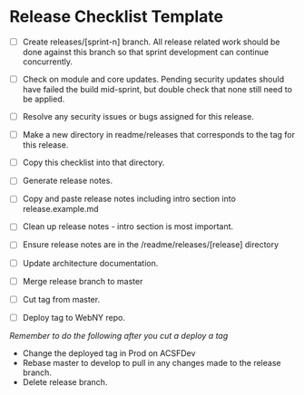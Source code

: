 # Release Checklist Template
 
- [ ] Create releases/[sprint-n] branch. All release related work should be done against this branch so that sprint development can continue concurrently.
- [ ] Check on module and core updates. Pending security updates should have failed the build mid-sprint, but double check that none still need to be applied. 
- [ ] Resolve any security issues or bugs assigned for this release.
- [ ] Make a new directory in readme/releases that corresponds to the tag for this release.
- [ ] Copy this checklist into that directory.
- [ ] Generate release notes.
- [ ] Copy and paste release notes including intro section into release.example.md
- [ ] Clean up release notes - intro section is most important.
- [ ] Ensure release notes are in the /readme/releases/[release] directory
- [ ] Update architecture documentation.
- [ ] Merge release branch to master
- [ ] Cut tag from master.
- [ ] Deploy tag to WebNY repo.


*Remember to do the following after you cut a deploy a tag*
- Change the deployed tag in Prod on ACSFDev
- Rebase master to develop to pull in any changes made to the release branch.
- Delete release branch.
